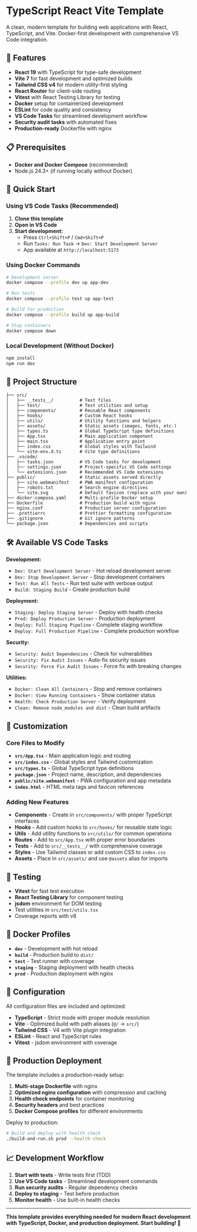 # TypeScript React Vite Template

A clean, modern template for building web applications with React, TypeScript, and Vite. Docker-first development with comprehensive VS Code integration.

## 🚀 Features

- **React 19** with TypeScript for type-safe development
- **Vite 7** for fast development and optimized builds
- **Tailwind CSS v4** for modern utility-first styling
- **React Router** for client-side routing
- **Vitest** with React Testing Library for testing
- **Docker** setup for containerized development
- **ESLint** for code quality and consistency
- **VS Code Tasks** for streamlined development workflow
- **Security audit tasks** with automated fixes
- **Production-ready** Dockerfile with nginx

## 📋 Prerequisites

- **Docker and Docker Compose** (recommended)
- Node.js 24.3+ (if running locally without Docker)

## 🏁 Quick Start

### Using VS Code Tasks (Recommended)

1. **Clone this template**
2. **Open in VS Code**
3. **Start development:**
   - Press `Ctrl+Shift+P` / `Cmd+Shift+P`
   - Run `Tasks: Run Task` → `Dev: Start Development Server`
   - App available at `http://localhost:5173`

### Using Docker Commands

```bash
# Development server
docker compose --profile dev up app-dev

# Run tests
docker compose --profile test up app-test

# Build for production
docker compose --profile build up app-build

# Stop containers
docker compose down
```

### Local Development (Without Docker)

```bash
npm install
npm run dev
```

## 📁 Project Structure

```
├── src/
│   ├── __tests__/          # Test files
│   ├── test/               # Test utilities and setup
│   ├── components/         # Reusable React components
│   ├── hooks/              # Custom React hooks
│   ├── utils/              # Utility functions and helpers
│   ├── assets/             # Static assets (images, fonts, etc.)
│   ├── types.ts            # Global TypeScript type definitions
│   ├── App.tsx             # Main application component
│   ├── main.tsx            # Application entry point
│   ├── index.css           # Global styles with Tailwind
│   └── vite-env.d.ts       # Vite type definitions
├── .vscode/
│   ├── tasks.json          # VS Code tasks for development
│   ├── settings.json       # Project-specific VS Code settings
│   └── extensions.json     # Recommended VS Code extensions
├── public/                 # Static assets served directly
│   ├── site.webmanifest    # PWA manifest configuration
│   ├── robots.txt          # Search engine directives
│   └── vite.svg            # Default favicon (replace with your own)
├── docker-compose.yaml     # Multi-profile Docker setup
├── Dockerfile              # Production build with nginx
├── nginx.conf              # Production server configuration
├── .prettierrc             # Prettier formatting configuration
├── .gitignore              # Git ignore patterns
└── package.json            # Dependencies and scripts
```

## 🛠️ Available VS Code Tasks

**Development:**
- `Dev: Start Development Server` - Hot reload development server
- `Dev: Stop Development Server` - Stop development containers
- `Test: Run All Tests` - Run test suite with verbose output
- `Build: Staging Build` - Create production build

**Deployment:**
- `Staging: Deploy Staging Server` - Deploy with health checks
- `Prod: Deploy Production Server` - Production deployment
- `Deploy: Full Staging Pipeline` - Complete staging workflow
- `Deploy: Full Production Pipeline` - Complete production workflow

**Security:**
- `Security: Audit Dependencies` - Check for vulnerabilities
- `Security: Fix Audit Issues` - Auto-fix security issues
- `Security: Force Fix Audit Issues` - Force fix with breaking changes

**Utilities:**
- `Docker: Clean All Containers` - Stop and remove containers
- `Docker: View Running Containers` - Show container status
- `Health: Check Production Server` - Verify deployment
- `Clean: Remove node_modules and dist` - Clean build artifacts

## 🎨 Customization

### Core Files to Modify
- **`src/App.tsx`** - Main application logic and routing
- **`src/index.css`** - Global styles and Tailwind customization
- **`src/types.ts`** - Global TypeScript type definitions
- **`package.json`** - Project name, description, and dependencies
- **`public/site.webmanifest`** - PWA configuration and app metadata
- **`index.html`** - HTML meta tags and favicon references

### Adding New Features
- **Components** - Create in `src/components/` with proper TypeScript interfaces
- **Hooks** - Add custom hooks to `src/hooks/` for reusable state logic
- **Utils** - Add utility functions to `src/utils/` for common operations
- **Routes** - Add to `src/App.tsx` with proper error boundaries
- **Tests** - Add to `src/__tests__/` with comprehensive coverage
- **Styles** - Use Tailwind classes or add custom CSS to `index.css`
- **Assets** - Place in `src/assets/` and use `@assets` alias for imports

## 🧪 Testing

- **Vitest** for fast test execution
- **React Testing Library** for component testing
- **jsdom** environment for DOM testing
- Test utilities in `src/test/utils.tsx`
- Coverage reports with v8

## 🐳 Docker Profiles

- **`dev`** - Development with hot reload
- **`build`** - Production build to `dist/`
- **`test`** - Test runner with coverage
- **`staging`** - Staging deployment with health checks
- **`prod`** - Production deployment with nginx

## 🔧 Configuration

All configuration files are included and optimized:

- **TypeScript** - Strict mode with proper module resolution
- **Vite** - Optimized build with path aliases (`@/` → `src/`)
- **Tailwind CSS** - V4 with Vite plugin integration
- **ESLint** - React and TypeScript rules
- **Vitest** - jsdom environment with coverage

## 🚀 Production Deployment

The template includes a production-ready setup:

1. **Multi-stage Dockerfile** with nginx
2. **Optimized nginx configuration** with compression and caching
3. **Health check endpoints** for container monitoring
4. **Security headers** and best practices
5. **Docker Compose profiles** for different environments

Deploy to production:
```bash
# Build and deploy with health check
./build-and-run.sh prod --health-check
```

## 📈 Development Workflow

1. **Start with tests** - Write tests first (TDD)
2. **Use VS Code tasks** - Streamlined development commands
3. **Run security audits** - Regular dependency checks
4. **Deploy to staging** - Test before production
5. **Monitor health** - Use built-in health checks

---

**This template provides everything needed for modern React development with TypeScript, Docker, and production deployment. Start building! 🎉**
